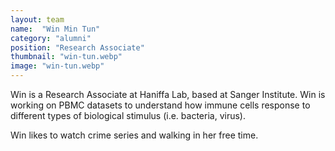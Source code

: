```yaml
---
layout: team
name:  "Win Min Tun"
category: "alumni"
position: "Research Associate"
thumbnail: "win-tun.webp"
image: "win-tun.webp"
---
```

Win is a Research Associate at Haniffa Lab, based at Sanger Institute. Win is working on PBMC datasets to understand how immune cells response to different types of biological stimulus (i.e. bacteria, virus). 

Win likes to watch crime series and walking in her free time. 
